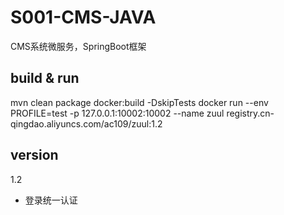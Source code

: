 # S001-CMS-JAVA
CMS系统微服务，SpringBoot框架

## build & run
mvn clean package docker:build -DskipTests
docker run --env PROFILE=test  -p 127.0.0.1:10002:10002 --name zuul registry.cn-qingdao.aliyuncs.com/ac109/zuul:1.2


## version
1.2
- 登录统一认证

